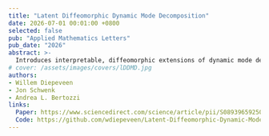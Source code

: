 ```yaml
---
title: "Latent Diffeomorphic Dynamic Mode Decomposition"
date: 2026-07-01 00:01:00 +0800
selected: false
pub: "Applied Mathematics Letters"
pub_date: "2026"
abstract: >-
  Introduces interpretable, diffeomorphic extensions of dynamic mode decomposition, outperforming LSTMs in streamflow prediction.
# cover: /assets/images/covers/lDDMD.jpg
authors:
- Willem Diepeveen
- Jon Schwenk
- Andrea L. Bertozzi
links:
  Paper: https://www.sciencedirect.com/science/article/pii/S0893965925002514
  Code: https://github.com/wdiepeveen/Latent-Diffeomorphic-Dynamic-Mode-Decomposition
---
```

